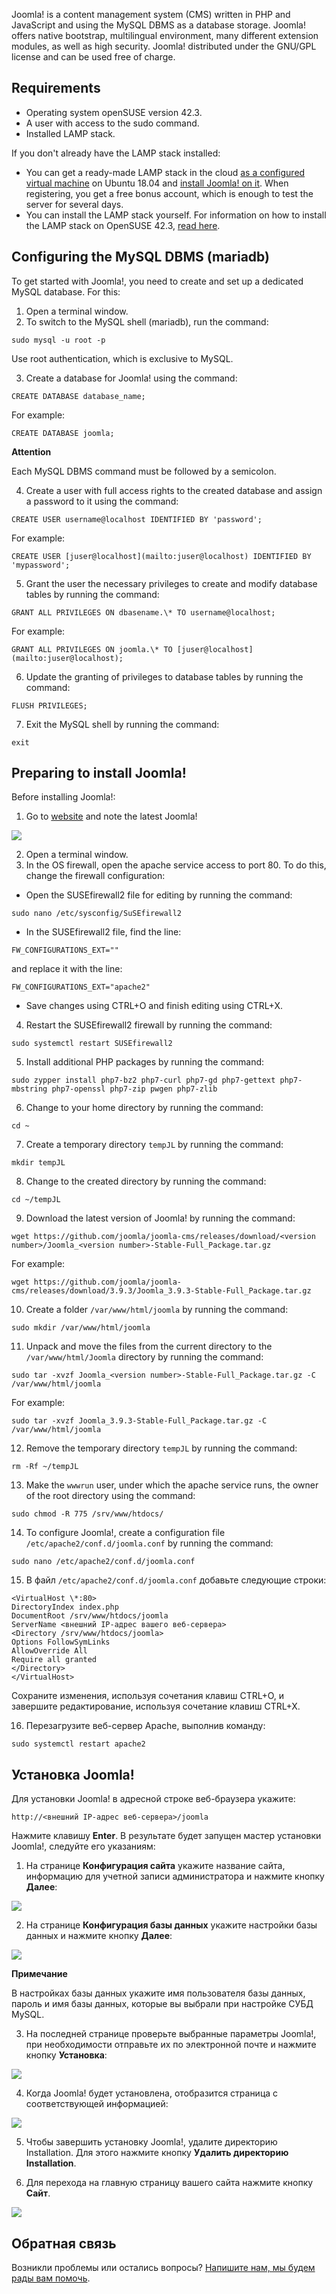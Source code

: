 Joomla! is a content management system (CMS) written in PHP and JavaScript and using the MySQL DBMS as a database storage. Joomla! offers native bootstrap, multilingual environment, many different extension modules, as well as high security. Joomla! distributed under the GNU/GPL license and can be used free of charge.

## Requirements

- Operating system openSUSE version 42.3.
- A user with access to the sudo command.
- Installed LAMP stack.

If you don't already have the LAMP stack installed:

- You can get a ready-made LAMP stack in the cloud [as a configured virtual machine](https://mcs.mail.ru/app/services/marketplace/) on Ubuntu 18.04 and [install Joomla! on it](https://mcs.mail.ru/help/joomla-on-linux/joomla-ubuntu-18). When registering, you get a free bonus account, which is enough to test the server for several days.
- You can install the LAMP stack yourself. For information on how to install the LAMP stack on OpenSUSE 42.3, [read here](https://mcs.mail.ru/help/lamp-on-linux/lamp-opensuse-42).

## Configuring the MySQL DBMS (mariadb)

To get started with Joomla!, you need to create and set up a dedicated MySQL database. For this:

1. Open a terminal window.
2. To switch to the MySQL shell (mariadb), run the command:

```
sudo mysql -u root -p
```

Use root authentication, which is exclusive to MySQL.

3. Create a database for Joomla! using the command:

```
CREATE DATABASE database_name;
```

For example:

```
CREATE DATABASE joomla;
```

<warn>

**Attention**

Each MySQL DBMS command must be followed by a semicolon.

</warn>

4. Create a user with full access rights to the created database and assign a password to it using the command:

```
CREATE USER username@localhost IDENTIFIED BY 'password';
```

For example:

```
CREATE USER [juser@localhost](mailto:juser@localhost) IDENTIFIED BY 'mypassword';
```

5. Grant the user the necessary privileges to create and modify database tables by running the command:

```
GRANT ALL PRIVILEGES ON dbasename.\* TO username@localhost;
```

For example:

```
GRANT ALL PRIVILEGES ON joomla.\* TO [juser@localhost](mailto:juser@localhost);
```

6. Update the granting of privileges to database tables by running the command:

```
FLUSH PRIVILEGES;
```

7. Exit the MySQL shell by running the command:

```
exit
```

## Preparing to install Joomla!

Before installing Joomla!:

1. Go to [website](https://github.com/joomla/joomla-cms/releases) and note the latest Joomla!

**![](./assets/1558687212640-1558687212640.jpeg)**

2. Open a terminal window.
3. In the OS firewall, open the apache service access to port 80. To do this, change the firewall configuration:

- Open the SUSEfirewall2 file for editing by running the command:

```
sudo nano /etc/sysconfig/SuSEfirewall2

```

- In the SUSEfirewall2 file, find the line:

```
FW_CONFIGURATIONS_EXT=""

```

and replace it with the line:

```
FW_CONFIGURATIONS_EXT="apache2"

```

- Save changes using CTRL+O and finish editing using CTRL+X.

4. Restart the SUSEfirewall2 firewall by running the command:

```
sudo systemctl restart SUSEfirewall2

```

5. Install additional PHP packages by running the command:

```
sudo zypper install php7-bz2 php7-curl php7-gd php7-gettext php7-mbstring php7-openssl php7-zip pwgen php7-zlib

```

6. Change to your home directory by running the command:

```
cd ~
```

7. Create a temporary directory `tempJL` by running the command:

```
mkdir tempJL
```

8. Change to the created directory by running the command:

```
cd ~/tempJL
```

9. Download the latest version of Joomla! by running the command:

```
wget https://github.com/joomla/joomla-cms/releases/download/<version number>/Joomla_<version number>-Stable-Full_Package.tar.gz
```

For example:

```
wget https://github.com/joomla/joomla-cms/releases/download/3.9.3/Joomla_3.9.3-Stable-Full_Package.tar.gz
```

10. Create a folder `/var/www/html/joomla` by running the command:

```
sudo mkdir /var/www/html/joomla
```

11. Unpack and move the files from the current directory to the `/var/www/html/Joomla` directory by running the command:

```
sudo tar -xvzf Joomla_<version number>-Stable-Full_Package.tar.gz -C /var/www/html/joomla
```

For example:

```
sudo tar -xvzf Joomla_3.9.3-Stable-Full_Package.tar.gz -C /var/www/html/joomla
```

12. Remove the temporary directory `tempJL` by running the command:

```
rm -Rf ~/tempJL
```

13. Make the `wwwrun` user, under which the apache service runs, the owner of the root directory using the command:

```
sudo chmod -R 775 /srv/www/htdocs/

```

14. To configure Joomla!, create a configuration file `/etc/apache2/conf.d/joomla.conf` by running the command:

```
sudo nano /etc/apache2/conf.d/joomla.conf

```

15. В файл `/etc/apache2/conf.d/joomla.conf` добавьте следующие строки:

```
<VirtualHost \*:80>
DirectoryIndex index.php
DocumentRoot /srv/www/htdocs/joomla
ServerName <внешний IP-адрес вашего веб-сервера>
<Directory /srv/www/htdocs/joomla>
Options FollowSymLinks
AllowOverride All
Require all granted
</Directory>
</VirtualHost>
```

Сохраните изменения, используя сочетания клавиш CTRL+O, и завершите редактирование, используя сочетание клавиш CTRL+X.

16. Перезагрузите веб-сервер Apache, выполнив команду:

```
sudo systemctl restart apache2

```

## Установка Joomla!

Для установки Joomla! в адресной строке веб-браузера укажите:

```
http://<внешний IP-адрес веб-сервера>/joomla
```

Нажмите клавишу **Enter**. В результате будет запущен мастер установки Joomla!, следуйте его указаниям:

1.  На странице **Конфигурация сайта** укажите название сайта, информацию для учетной записи администратора и нажмите кнопку **Далее**:

**![](./assets/1558688277502-1558688277502.jpeg)**

2.  На странице **Конфигурация базы данных** укажите настройки базы данных и нажмите кнопку **Далее**:

**![](./assets/1558688313603-1558688313603.jpeg)**

<warn>

**Примечание**

В настройках базы данных укажите имя пользователя базы данных, пароль и имя базы данных, которые вы выбрали при настройке СУБД MySQL.

</warn>

3.  На последней странице проверьте выбранные параметры Joomla!, при необходимости отправьте их по электронной почте и нажмите кнопку **Установка**:

**![](./assets/1558688405324-1558688405324.jpeg)**

4.  Когда Joomla! будет установлена, отобразится страница с соответствующей информацией:

**![](./assets/1558688424040-1558688424040.jpeg)**

5.  Чтобы завершить установку Joomla!, удалите директорию Installation. Для этого нажмите кнопку **Удалить директорию Installation**.

6.  Для перехода на главную страницу вашего сайта нажмите кнопку **Сайт**.

**![](./assets/1558686971128-1558686971128.jpeg)**

## Обратная связь

Возникли проблемы или остались вопросы? [Напишите нам, мы будем рады вам помочь](https://mcs.mail.ru/help/contact-us).
